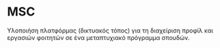 # MSC
Υλοποιήση πλατφόρμας (δικτυακός τόπος) για τη διαχείριση προφίλ και εργασιών φοιτητών σε ένα μεταπτυχιακό πρόγραμμα σπουδών.
